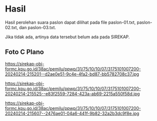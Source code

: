 # Hasil

Hasil perolehan suara paslon dapat dilihat pada file paslon-01.txt, paslon-02.txt, dan paslon-03.txt.

Jika tidak ada, artinya data tersebut belum ada pada SIREKAP.

## Foto C Plano

https://sirekap-obj-formc.kpu.go.id/38ac/pemilu/ppwp/31/75/10/10/07/3175101007200-20240214-215201--d2ae0e51-9c4e-4fa2-bd87-bb5782708c37.jpg

https://sirekap-obj-formc.kpu.go.id/38ac/pemilu/ppwp/31/75/10/10/07/3175101007200-20240214-215525--e83f2559-7284-423a-ab69-2215a550f58d.jpg

https://sirekap-obj-formc.kpu.go.id/38ac/pemilu/ppwp/31/75/10/10/07/3175101007200-20240214-215607--2476ae01-04a6-441f-9b82-32a2b3dc9f8e.jpg
